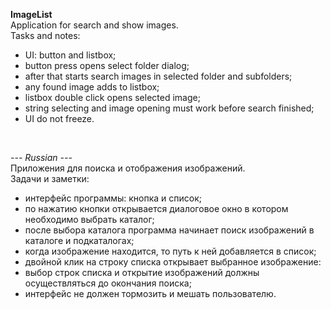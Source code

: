 <b>ImageList</b><br>
Application for search and show images.<br>
Tasks and notes:<br>
 - UI: button and listbox;
 - button press opens select folder dialog;
 - after that starts search images in selected folder and subfolders;
 - any found image adds to listbox;
 - listbox double click opens selected image;
 - string selecting and image opening must work before search finished;
 - UI do not freeze.
<br>

<i>--- Russian ---</i><br>
Приложения для поиска и отображения изображений.<br>
Задачи и заметки:<br>
 - интерфейс программы: кнопка и список;
 - по нажатию кнопки открывается диалоговое окно в котором необходимо выбрать каталог;
 - после выбора каталога программа начинает поиск изображений в каталоге и подкаталогах;
 - когда изображение находится, то путь к ней добавляется в список;
 - двойной клик на строку списка открывает выбранное изображение:
 - выбор строк списка и открытие изображений должны осуществляться до окончания поиска;
 - интерфейс не должен тормозить и мешать пользователю.
 <br>
